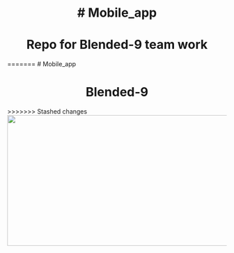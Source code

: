 <h1 align="center"># Mobile_app</h1>
<h1 align="center">Repo for Blended-9 team work</h1>
=======
# Mobile_app

<h1 align="center">Blended-9</h1>
>>>>>>> Stashed changes
<div align="center">
  <img src="https://media.giphy.com/media/dWesBcTLavkZuG35MI/giphy.gif" width="600" height="300"/>
</div>
